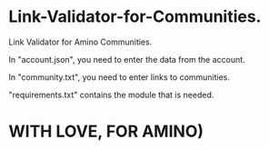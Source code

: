 # Link-Validator-for-Communities.
Link Validator for Amino Communities.


In "account.json", you need to enter the data from the account.

In "community.txt", you need to enter links to communities.

"requirements.txt" contains the module that is needed.


# WITH LOVE, FOR AMINO)
